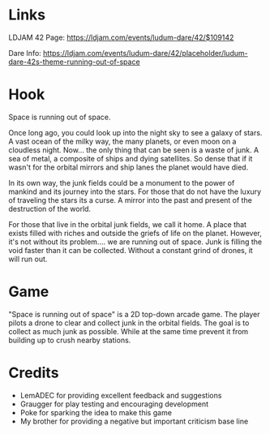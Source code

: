 # Links

LDJAM 42 Page: https://ldjam.com/events/ludum-dare/42/$109142

Dare Info: https://ldjam.com/events/ludum-dare/42/placeholder/ludum-dare-42s-theme-running-out-of-space


# Hook

Space is running out of space.

Once long ago, you could look up into the night sky to see a galaxy of stars. A vast ocean of the milky way, the many planets, or even moon on a cloudless night. Now... the only thing that can be seen is a waste of junk. A sea of metal, a composite of ships and dying satellites. So dense that if it wasn't for the orbital mirrors and ship lanes the planet would have died.

In its own way, the junk fields could be a monument to the power of mankind and its journey into the stars. For those that do not have the luxury of traveling the stars its a curse. A mirror into the past and present of the destruction of the world.

For those that live in the orbital junk fields, we call it home. A place that exists filled with riches and outside the griefs of life on the planet. However, it's not without its problem.... we are running out of space. Junk is filling the void faster than it can be collected. Without a constant grind of drones, it will run out. 

# Game

"Space is running out of space" is a 2D top-down arcade game. The player pilots a drone to clear and collect junk in the orbital fields. The goal is to collect as much junk as possible. While at the same time prevent it from building up to crush nearby stations. 

# Credits

* LemADEC for providing excellent feedback and suggestions
* Graugger for play testing and encouraging development
* Poke for sparking the idea to make this game
* My brother for providing a negative but important criticism base line
